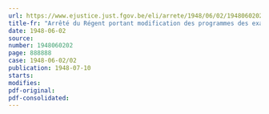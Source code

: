 ```yaml
---
url: https://www.ejustice.just.fgov.be/eli/arrete/1948/06/02/1948060202/justel
title-fr: "Arrêté du Régent portant modification des programmes des examens de candidats ingénieur agronome et d'ingénieur chimiste et des industries agricoles"
date: 1948-06-02
source:
number: 1948060202
page: 888888
case: 1948-06-02/02
publication: 1948-07-10
starts:
modifies:
pdf-original:
pdf-consolidated:
---
```


